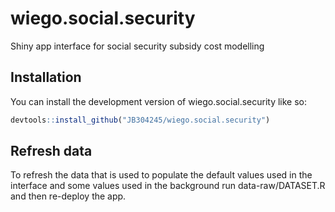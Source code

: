 
# wiego.social.security

<!-- badges: start -->
<!-- badges: end -->

Shiny app interface for social security subsidy cost modelling

## Installation

You can install the development version of wiego.social.security like so:

``` r
devtools::install_github("JB304245/wiego.social.security")
```

## Refresh data

To refresh the data that is used to populate the default values used in the interface and some values used in the background run data-raw/DATASET.R and then re-deploy the app.
